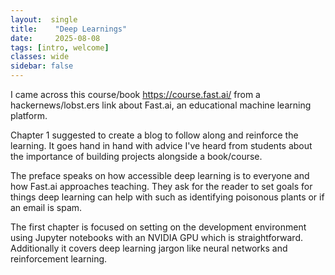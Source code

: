 ```yaml
---
layout:  single 
title:    "Deep Learnings"
date:     2025-08-08 
tags: [intro, welcome]
classes: wide 
sidebar: false 
---
```


I came across this course/book https://course.fast.ai/ from a hackernews/lobst.ers link about Fast.ai, an educational machine learning platform. 

Chapter 1 suggested to create a blog to follow along and reinforce the learning. It goes hand in hand with advice I've heard from students about the importance of building projects alongside a book/course.

The preface speaks on how accessible deep learning is to everyone and how Fast.ai approaches teaching. They ask for the reader to set goals for things deep learning can help with such as identifying poisonous plants or if an email is spam. 

The first chapter is focused on setting on the development environment using Jupyter notebooks with an NVIDIA GPU which is straightforward. Additionally it covers deep learning jargon like neural networks and reinforcement learning. 
